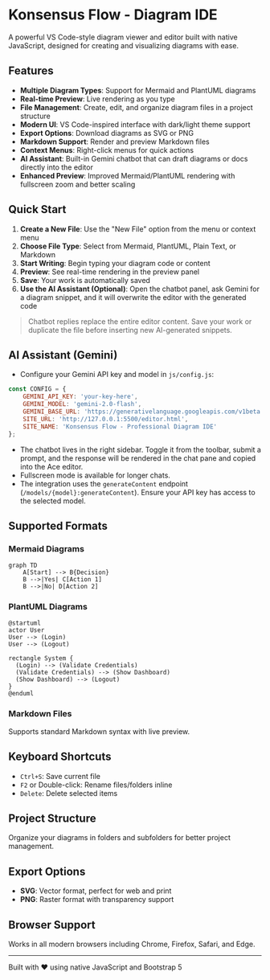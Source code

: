 # Konsensus Flow - Diagram IDE

A powerful VS Code-style diagram viewer and editor built with native JavaScript, designed for creating and visualizing diagrams with ease.

## Features

- **Multiple Diagram Types**: Support for Mermaid and PlantUML diagrams
- **Real-time Preview**: Live rendering as you type
- **File Management**: Create, edit, and organize diagram files in a project structure
- **Modern UI**: VS Code-inspired interface with dark/light theme support
- **Export Options**: Download diagrams as SVG or PNG
- **Markdown Support**: Render and preview Markdown files
- **Context Menus**: Right-click menus for quick actions
- **AI Assistant**: Built-in Gemini chatbot that can draft diagrams or docs directly into the editor
- **Enhanced Preview**: Improved Mermaid/PlantUML rendering with fullscreen zoom and better scaling

## Quick Start

1. **Create a New File**: Use the "New File" option from the menu or context menu
2. **Choose File Type**: Select from Mermaid, PlantUML, Plain Text, or Markdown
3. **Start Writing**: Begin typing your diagram code or content
4. **Preview**: See real-time rendering in the preview panel
5. **Save**: Your work is automatically saved
6. **Use the AI Assistant (Optional)**: Open the chatbot panel, ask Gemini for a diagram snippet, and it will overwrite the editor with the generated code

> Chatbot replies replace the entire editor content. Save your work or duplicate the file before inserting new AI-generated snippets.

## AI Assistant (Gemini)

- Configure your Gemini API key and model in `js/config.js`:

```javascript
const CONFIG = {
    GEMINI_API_KEY: 'your-key-here',
    GEMINI_MODEL: 'gemini-2.0-flash',
    GEMINI_BASE_URL: 'https://generativelanguage.googleapis.com/v1beta',
    SITE_URL: 'http://127.0.0.1:5500/editor.html',
    SITE_NAME: 'Konsensus Flow - Professional Diagram IDE'
};
```

- The chatbot lives in the right sidebar. Toggle it from the toolbar, submit a prompt, and the response will be rendered in the chat pane and copied into the Ace editor.
- Fullscreen mode is available for longer chats.
- The integration uses the `generateContent` endpoint (`/models/{model}:generateContent`). Ensure your API key has access to the selected model.

## Supported Formats

### Mermaid Diagrams
```mermaid
graph TD
    A[Start] --> B{Decision}
    B -->|Yes| C[Action 1]
    B -->|No| D[Action 2]
```

### PlantUML Diagrams
```plantuml
@startuml
actor User
User --> (Login)
User --> (Logout)

rectangle System {
  (Login) --> (Validate Credentials)
  (Validate Credentials) --> (Show Dashboard)
  (Show Dashboard) --> (Logout)
}
@enduml
```

### Markdown Files
Supports standard Markdown syntax with live preview.

## Keyboard Shortcuts

- `Ctrl+S`: Save current file
- `F2` or Double-click: Rename files/folders inline
- `Delete`: Delete selected items

## Project Structure

Organize your diagrams in folders and subfolders for better project management.

## Export Options

- **SVG**: Vector format, perfect for web and print
- **PNG**: Raster format with transparency support

## Browser Support

Works in all modern browsers including Chrome, Firefox, Safari, and Edge.

---

Built with ❤️ using native JavaScript and Bootstrap 5
